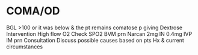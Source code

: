 # COMA/OD

BGL >100
or it was below & the pt remains comatose p giving Dextrose
Intervention
High flow O2
Check SPO2
BVM prn
Narcan  2mg IN
0.4mg IVP
IM prn
Consultation
Discuss possible causes based on pts Hx & current circumstances
